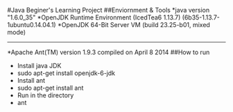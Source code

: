 #Java Beginer's Learning Project
##Enviornment & Tools
*java version "1.6.0_35"
*OpenJDK Runtime Environment (IcedTea6 1.13.7) (6b35-1.13.7-1ubuntu0.14.04.1)
*OpenJDK 64-Bit Server VM (build 23.25-b01, mixed mode)
***
*Apache Ant(TM) version 1.9.3 compiled on April 8 2014
##How to run
* Install java JDK
*   sudo apt-get install openjdk-6-jdk
* Install ant
*   sudo apt-get install ant
* Run in the directory
*   ant


